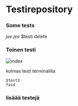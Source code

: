 # Testirepository
### Some tests 
_jee_
*jee*
    $testi
    delete 
    
    
### Toinen testi
![index](https://user-images.githubusercontent.com/112076418/201041895-3caf631f-d35e-4f6c-9dbc-90607e4e090b.png)

kolmas testi terminalilla

    $test3
	fasd

### lisäää testejä
